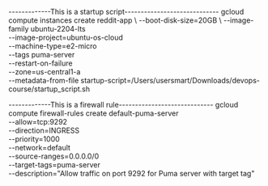 -------------This is a startup script-----------------------------
gcloud compute instances create reddit-app \ 
--boot-disk-size=20GB \ 
--image-family ubuntu-2204-lts \
--image-project=ubuntu-os-cloud \
--machine-type=e2-micro \
--tags puma-server \
--restart-on-failure \
--zone=us-central1-a \
--metadata-from-file startup-script=/Users/usersmart/Downloads/devops-course/startup_script.sh


-------------This is a firewall rule-----------------------------
gcloud compute firewall-rules create default-puma-server \
    --allow=tcp:9292 \
    --direction=INGRESS \
    --priority=1000 \
    --network=default \
    --source-ranges=0.0.0.0/0 \
    --target-tags=puma-server \
    --description="Allow traffic on port 9292 for Puma server with target tag"
